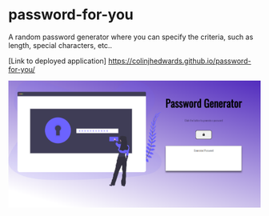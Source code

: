 # password-for-you

A random password generator where you can specify the criteria, such as length, special characters, etc..

[Link to deployed application] https://colinjhedwards.github.io/password-for-you/

![Screenshot of website](Images/pagePreview.png)
